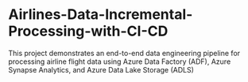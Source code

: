 # Airlines-Data-Incremental-Processing-with-CI-CD
This project demonstrates an end-to-end data engineering pipeline for processing airline flight data using Azure Data Factory (ADF), Azure Synapse Analytics, and Azure Data Lake Storage (ADLS)
